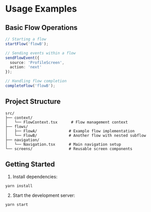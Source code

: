 # Usage Examples

## Basic Flow Operations

```typescript
// Starting a flow
startFlow('flowB');

// Sending events within a flow
sendFlowEvent({
  source: 'ProfileScreen',
  action: 'next'
});

// Handling flow completion
completeFlow('flowB');
```

## Project Structure

```
src/
├── context/
│   └── FlowContext.tsx      # Flow management context
├── flows/
│   ├── FlowA/              # Example flow implementation
│   └── FlowB/              # Another flow with nested subflow
├── navigation/
│   └── Navigation.tsx      # Main navigation setup
└── screens/                # Reusable screen components
```

## Getting Started

1. Install dependencies:
```bash
yarn install
```

2. Start the development server:
```bash
yarn start
``` 